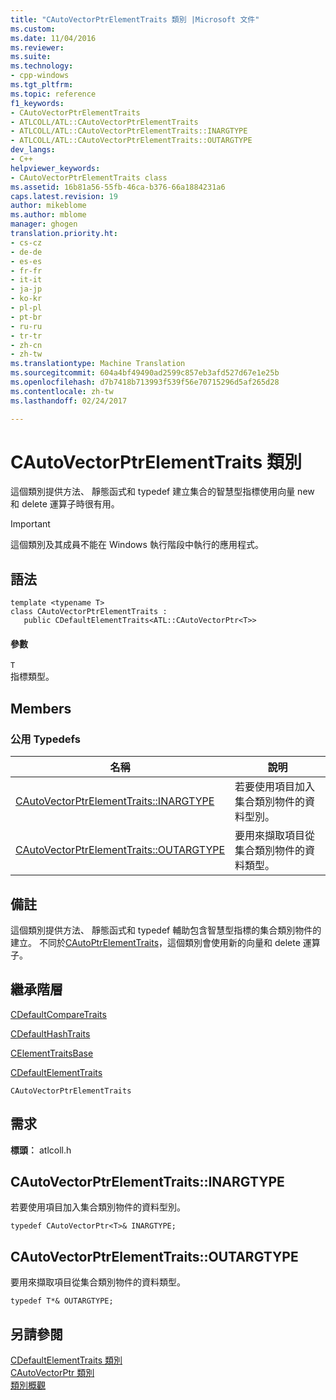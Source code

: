 ```yaml
---
title: "CAutoVectorPtrElementTraits 類別 |Microsoft 文件"
ms.custom: 
ms.date: 11/04/2016
ms.reviewer: 
ms.suite: 
ms.technology:
- cpp-windows
ms.tgt_pltfrm: 
ms.topic: reference
f1_keywords:
- CAutoVectorPtrElementTraits
- ATLCOLL/ATL::CAutoVectorPtrElementTraits
- ATLCOLL/ATL::CAutoVectorPtrElementTraits::INARGTYPE
- ATLCOLL/ATL::CAutoVectorPtrElementTraits::OUTARGTYPE
dev_langs:
- C++
helpviewer_keywords:
- CAutoVectorPtrElementTraits class
ms.assetid: 16b81a56-55fb-46ca-b376-66a1884231a6
caps.latest.revision: 19
author: mikeblome
ms.author: mblome
manager: ghogen
translation.priority.ht:
- cs-cz
- de-de
- es-es
- fr-fr
- it-it
- ja-jp
- ko-kr
- pl-pl
- pt-br
- ru-ru
- tr-tr
- zh-cn
- zh-tw
ms.translationtype: Machine Translation
ms.sourcegitcommit: 604a4bf49490ad2599c857eb3afd527d67e1e25b
ms.openlocfilehash: d7b7418b713993f539f56e70715296d5af265d28
ms.contentlocale: zh-tw
ms.lasthandoff: 02/24/2017

---
```

# <a name="cautovectorptrelementtraits-class"></a>CAutoVectorPtrElementTraits 類別
這個類別提供方法、 靜態函式和 typedef 建立集合的智慧型指標使用向量 new 和 delete 運算子時很有用。  
  
> [!IMPORTANT]
>  這個類別及其成員不能在 Windows 執行階段中執行的應用程式。  
  
## <a name="syntax"></a>語法  
  
```
template <typename T>  
class CAutoVectorPtrElementTraits : 
   public CDefaultElementTraits<ATL::CAutoVectorPtr<T>>
```    
  
#### <a name="parameters"></a>參數  
 `T`  
 指標類型。  
  
## <a name="members"></a>Members  
  
### <a name="public-typedefs"></a>公用 Typedefs  
  
|名稱|說明|  
|----------|-----------------|  
|[CAutoVectorPtrElementTraits::INARGTYPE](#inargtype)|若要使用項目加入集合類別物件的資料型別。|  
|[CAutoVectorPtrElementTraits::OUTARGTYPE](#outargtype)|要用來擷取項目從集合類別物件的資料類型。|  
  
## <a name="remarks"></a>備註  
 這個類別提供方法、 靜態函式和 typedef 輔助包含智慧型指標的集合類別物件的建立。 不同於[CAutoPtrElementTraits](../../atl/reference/cautoptrelementtraits-class.md)，這個類別會使用新的向量和 delete 運算子。  
  
## <a name="inheritance-hierarchy"></a>繼承階層  
 [CDefaultCompareTraits](../../atl/reference/cdefaultcomparetraits-class.md)  
  
 [CDefaultHashTraits](../../atl/reference/cdefaulthashtraits-class.md)  
  
 [CElementTraitsBase](../../atl/reference/celementtraitsbase-class.md)  
  
 [CDefaultElementTraits](../../atl/reference/cdefaultelementtraits-class.md)  
  
 `CAutoVectorPtrElementTraits`  
  
## <a name="requirements"></a>需求  
 **標頭︰** atlcoll.h  
  
##  <a name="inargtype"></a>CAutoVectorPtrElementTraits::INARGTYPE  
 若要使用項目加入集合類別物件的資料型別。  
  
```
typedef CAutoVectorPtr<T>& INARGTYPE;
```  
  
##  <a name="outargtype"></a>CAutoVectorPtrElementTraits::OUTARGTYPE  
 要用來擷取項目從集合類別物件的資料類型。  
  
```
typedef T*& OUTARGTYPE;
```  
  
## <a name="see-also"></a>另請參閱  
 [CDefaultElementTraits 類別](../../atl/reference/cdefaultelementtraits-class.md)   
 [CAutoVectorPtr 類別](../../atl/reference/cautovectorptr-class.md)   
 [類別概觀](../../atl/atl-class-overview.md)

